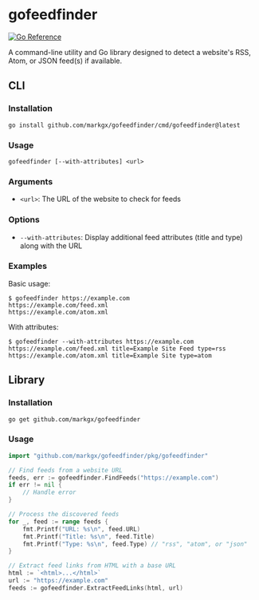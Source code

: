 # gofeedfinder

[![Go Reference](https://pkg.go.dev/badge/github.com/markgx/gofeedfinder.svg)](https://pkg.go.dev/github.com/markgx/gofeedfinder)

A command-line utility and Go library designed to detect a website's RSS, Atom, or JSON feed(s) if available.

## CLI

### Installation

```
go install github.com/markgx/gofeedfinder/cmd/gofeedfinder@latest
```

### Usage

```
gofeedfinder [--with-attributes] <url>
```

### Arguments

- `<url>`: The URL of the website to check for feeds

### Options

- `--with-attributes`: Display additional feed attributes (title and type) along with the URL

### Examples

Basic usage:
```
$ gofeedfinder https://example.com
https://example.com/feed.xml
https://example.com/atom.xml
```

With attributes:
```
$ gofeedfinder --with-attributes https://example.com
https://example.com/feed.xml title=Example Site Feed type=rss
https://example.com/atom.xml title=Example Site type=atom
```

## Library

### Installation

```
go get github.com/markgx/gofeedfinder
```

### Usage

```go
import "github.com/markgx/gofeedfinder/pkg/gofeedfinder"

// Find feeds from a website URL
feeds, err := gofeedfinder.FindFeeds("https://example.com")
if err != nil {
    // Handle error
}

// Process the discovered feeds
for _, feed := range feeds {
    fmt.Printf("URL: %s\n", feed.URL)
    fmt.Printf("Title: %s\n", feed.Title)
    fmt.Printf("Type: %s\n", feed.Type) // "rss", "atom", or "json"
}

// Extract feed links from HTML with a base URL
html := `<html>...</html>`
url := "https://example.com"
feeds := gofeedfinder.ExtractFeedLinks(html, url)
```
